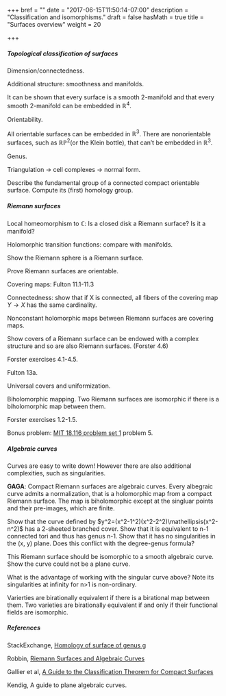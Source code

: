 +++
bref = ""
date = "2017-06-15T11:50:14-07:00"
description = "Classification and isomorphisms."
draft = false
hasMath = true
title = "Surfaces overview"
weight = 20

+++

##### Topological classification of surfaces

Dimension/connectedness.

Additional structure: smoothness and manifolds.

It can be shown that every surface is a smooth 2-manifold and that every smooth
2-manifold can be embedded in $\mathbb{R}^4$.

Orientability.

All orientable surfaces can be embedded in $\mathbb{R}^3$.
There are nonorientable surfaces, such as $\mathbb{RP}^2$(or the Klein bottle), that can’t be embedded in $\mathbb{R}^3$.

Genus.

Triangulation $\rightarrow$ cell complexes $\rightarrow$ normal form.

Describe the fundamental group of a connected compact orientable surface.
Compute its (first) homology group.

##### Riemann surfaces

Local homeomorphism to $\mathbb{C}$:
Is a closed disk a Riemann surface?
Is it a manifold?

Holomorphic transition functions: compare with manifolds.

Show the Riemann sphere is a Riemann surface.

Prove Riemann surfaces are orientable.

Covering maps: Fulton 11.1-11.3

Connectedness: show that if X is connected, all fibers of the covering map $Y\rightarrow X$ has the same cardinality.

Nonconstant holomorphic maps between Riemann surfaces are covering maps.

Show covers of a Riemann surface can be endowed with a complex structure and so are also Riemann surfaces. (Forster 4.6)

Forster exercises 4.1-4.5.

Fulton 13a.

Universal covers and uniformization.

Biholomorphic mapping.
Two Riemann surfaces are isomorphic if there is a biholomorphic map between them.

Forster exercises 1.2-1.5.

Bonus problem: [MIT 18.116 problem set 1](http://math.mit.edu/~casals/18116PSet1.pdf) problem 5.

##### Algebraic curves

Curves are easy to write down!
However there are also additional complexities, such as singularities.

**GAGA**:
Compact Riemann surfaces are algebraic curves.
Every albegraic curve admits a normalization, that is a holomorphic map from a compact Riemann surface.
The map is biholomorphic except at the singluar points and their pre-images, which are finite.

Show that the curve defined by $y^2=(x^2-1^2)(x^2-2^2)\mathellipsis(x^2-n^2)$ has a 2-sheeted branched cover.
Show that it is equivalent to n-1 connected tori and thus has genus n-1.
Show that it has no singularities in the (x, y) plane.
Does this conflict with the degree-genus formula?

This Riemann surface should be isomorphic to a smooth algebraic curve.
Show the curve could not be a plane curve.

What is the advantage of working with the singular curve above?
Note its singularities at infinity for n>1 is non-ordinary.

Varierties are birationally equivalent if there is a birational map between them.
Two varieties are birationally equivalent if and only if their functional fields are isomorphic.

##### References

StackExchange, [Homology of surface of genus g](https://math.stackexchange.com/questions/46439/homology-of-surface-of-genus-g)

Robbin, [Riemann Surfaces and Algebraic Curves](https://www.math.wisc.edu/~robbin/951dir/algebraicCurves.pdf)

Gallier et al, [A Guide to the Classification Theorem for Compact Surfaces](http://www.cis.upenn.edu/~jean/surfclass-n.pdf)

Kendig, A guide to plane algebraic curves.
